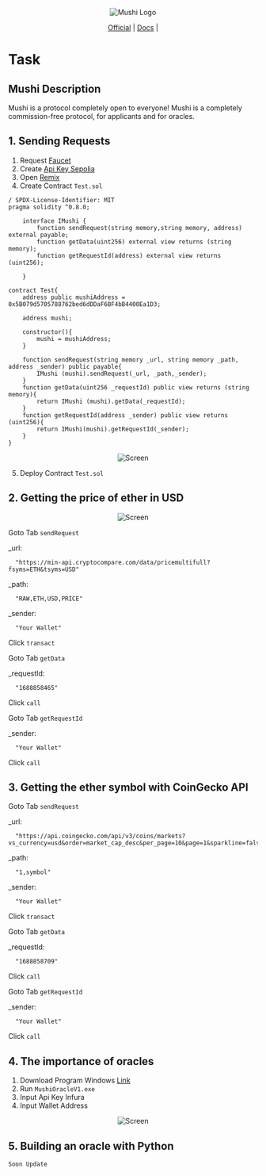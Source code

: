 <p align="center">
  <img src="https://mushi.network/wp-content/uploads/2023/07/cropped-Black-And-White-Modern-Vintage-Retro-Brand-Logo-1.jpg" alt="Mushi Logo">
</p>

<p align="center">
  <a href="https://mushi.network/">Official</a> |
  <a href="https://mushi.network/docs/">Docs</a> |
</p>

<p align="center">
  <h1>Task</h1>
</p>

## Mushi Description
Mushi is a protocol completely open to everyone!
Mushi is a completely commission-free protocol, for applicants and for oracles.

## 1. Sending Requests
1. Request <a href="https://faucets.chain.link/">Faucet</a>
2. Create <a href="https://www.infura.io/">Api Key Sepolia</a>
3. Open <a href="https://remix.ethereum.org">Remix</a>
4. Create Contract `Test.sol`
```
/ SPDX-License-Identifier: MIT
pragma solidity ^0.8.0;

    interface IMushi {
        function sendRequest(string memory,string memory, address) external payable;
        function getData(uint256) external view returns (string memory);
        function getRequestId(address) external view returns (uint256);

    }

contract Test{
    address public mushiAddress = 0x5B079d5705788762bed6dDDaF6BF4bB4400Ea1D3;

    address mushi;

    constructor(){
        mushi = mushiAddress;
    }

    function sendRequest(string memory _url, string memory _path, address _sender) public payable{
        IMushi (mushi).sendRequest(_url, _path,_sender);
    }
    function getData(uint256 _requestId) public view returns (string memory){
        return IMushi (mushi).getData(_requestId);
    }
    function getRequestId(address _sender) public view returns (uint256){
        return IMushi(mushi).getRequestId(_sender);
    }
}

```

<p align="center">
  <img src="https://mushi.network/wp-content/uploads/2023/07/Screenshot-5-1536x758.png" alt="Screen">
</p>


5. Deploy Contract `Test.sol`

## 2. Getting the price of ether in USD

<p align="center">
  <img src="https://mushi.network/wp-content/uploads/2023/06/Screenshot-22.png" alt="Screen">
</p>

Goto Tab `sendRequest`

_url:
```
  "https://min-api.cryptocompare.com/data/pricemultifull?fsyms=ETH&tsyms=USD"
```
_path:
```
  "RAW,ETH,USD,PRICE"
```
_sender:
```
  "Your Wallet"
```
Click `transact`

Goto Tab `getData`
 
_requestId: 
```
  "1688858465"
```
 Click `call`

Goto Tab `getRequestId`

_sender: 
```
  "Your Wallet"
```
Click `call`

## 3. Getting the ether symbol with CoinGecko API
Goto Tab `sendRequest`

_url:
```
  "https://api.coingecko.com/api/v3/coins/markets?vs_currency=usd&order=market_cap_desc&per_page=10&page=1&sparkline=false&locale=en"
```
_path:
```
  "1,symbol"
```
_sender:
```
  "Your Wallet"
```
Click `transact`

Goto Tab `getData`
 
_requestId: 
```
  "1688858709"
```
 Click `call`

Goto Tab `getRequestId`

_sender: 
```
  "Your Wallet"
```
Click `call`

## 4. The importance of oracles
1. Download Program Windows <a href="https://www.mediafire.com/file/nefidw4g0ar04ag/MushiSepoliaOracleV1.zip/file)https://www.mediafire.com/file/nefidw4g0ar04ag/MushiSepoliaOracleV1.zip/file">Link</a>
2. Run `MushiOracleV1.exe`
3. Input Api Key Infura
4. Input Wallet Address

<p align="center">
  <img src="https://i.ibb.co/QCScxyr/Capture.png" alt="Screen">
</p>   

## 5. Building an oracle with Python
`Soon Update`

   
